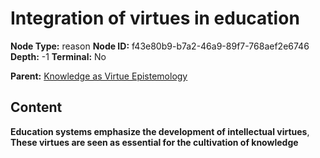 # Integration of virtues in education

**Node Type:** reason
**Node ID:** f43e80b9-b7a2-46a9-89f7-768aef2e6746
**Depth:** -1
**Terminal:** No

**Parent:** [Knowledge as Virtue Epistemology](knowledge-as-virtue-epistemology-thesis-04805afc-e3a8-43d5-b0d9-d6c1e7d88e2f.md)

## Content

**Education systems emphasize the development of intellectual virtues**, **These virtues are seen as essential for the cultivation of knowledge**
